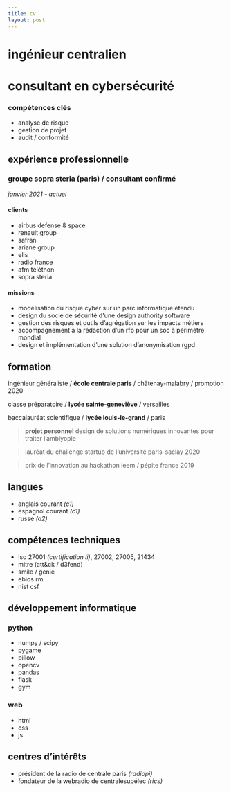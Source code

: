 ```yaml
---
title: cv
layout: post
---
```


# ingénieur centralien
# consultant en cybersécurité

### compétences clés

- analyse de risque
- gestion de projet
- audit / conformité

## expérience professionnelle

### groupe sopra steria (paris) / consultant confirmé

*janvier 2021 - actuel*

#### clients

- airbus defense & space
- renault group
- safran
- ariane group
- elis
- radio france
- afm téléthon
- sopra steria

#### missions

- modélisation du risque cyber sur un parc informatique étendu
- design du socle de sécurité d'une design authority software
- gestion des risques et outils d’agrégation sur les impacts métiers
- accompagnement à la rédaction d’un rfp pour un soc à périmètre mondial
- design et implémentation d’une solution d’anonymisation rgpd

## formation

ingénieur généraliste / **école centrale paris** / châtenay-malabry / promotion 2020

classe préparatoire / **lycée sainte-geneviève** / versailles

baccalauréat scientifique / **lycée louis-le-grand** / paris

> **projet personnel**
> design de solutions numériques innovantes pour traiter l’amblyopie

> lauréat du challenge startup de l’université paris-saclay 2020

> prix de l’innovation au hackathon leem / pépite france 2019

## langues

- anglais courant *(c1)*
- espagnol courant *(c1)*
- russe *(a2)*

## compétences techniques

- iso 27001 *(certification li)*, 27002, 27005, 21434
- mitre (att&ck / d3fend)
- smile / genie
- ebios rm
- nist csf

## développement informatique

### python

- numpy / scipy
- pygame
- pillow
- opencv
- pandas
- flask
- gym

### web

- html
- css
- js

## centres d’intérêts

- président de la radio de centrale paris *(radiopi)*
- fondateur de la webradio de centralesupélec *(rics)*
